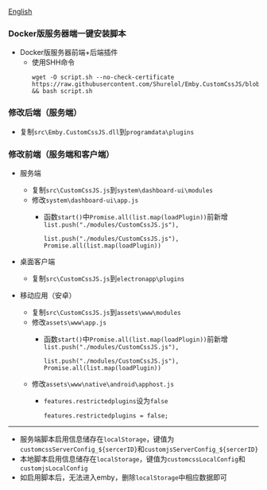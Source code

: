 [English](README_EN.md)

### Docker版服务器端一键安装脚本
- Docker版服务器前端+后端插件
  - 使用SHH命令
    ```
    wget -O script.sh --no-check-certificate https://raw.githubusercontent.com/Shurelol/Emby.CustomCssJS/blob/main/src/script.sh && bash script.sh
    ```

### 修改后端（服务端）
- 复制`src\Emby.CustomCssJS.dll`到`programdata\plugins`

### 修改前端（服务端和客户端）
- 服务端
  - 复制`src\CustomCssJS.js`到`system\dashboard-ui\modules`
  - 修改`system\dashboard-ui\app.js`
    - 函数`start()`中`Promise.all(list.map(loadPlugin))`前新增`list.push("./modules/CustomCssJS.js"),`  

      ```
      list.push("./modules/CustomCssJS.js"),
      Promise.all(list.map(loadPlugin))
      ```
      
- 桌面客户端
  - 复制`src\CustomCssJS.js`到`electronapp\plugins`


- 移动应用（安卓）
  - 复制`src\CustomCssJS.js`到`assets\www\modules`
  - 修改`assets\www\app.js`
    - 函数`start()`中`Promise.all(list.map(loadPlugin))`前新增`list.push("./modules/CustomCssJS.js"),`  

      ```
      list.push("./modules/CustomCssJS.js"),
      Promise.all(list.map(loadPlugin))
      ```
  - 修改`assets\www\native\android\apphost.js`
    - `features.restrictedplugins`设为`false`  

      ```
      features.restrictedplugins = false;
      ```
***
- 服务端脚本启用信息储存在`localStorage`，键值为`customcssServerConfig_${sercerID}`和`customjsServerConfig_${sercerID}`
- 本地脚本启用信息储存在`localStorage`，键值为`customcssLocalConfig`和`customjsLocalConfig`
- 如启用脚本后，无法进入emby，删除`localStorage`中相应数据即可
